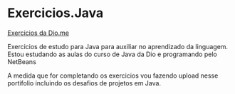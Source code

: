 # Exercicios.Java

[Exercicios da Dio.me](https://github.com/digitalinnovationone/exercicios-java-basico/tree/main/exercicios)

Exercicios de estudo para Java para auxiliar no aprendizado da linguagem.
Estou estudando as aulas do curso de Java da Dio e programando pelo NetBeans

A medida que for completando os exercicios vou fazendo upload nesse portifolio incluindo os desafios de projetos em Java.
